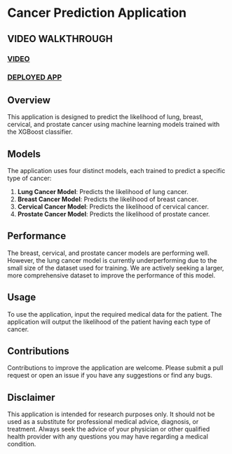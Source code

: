 # Cancer Prediction Application

## VIDEO WALKTHROUGH
### [VIDEO](https://www.loom.com/share/7241b9a568bf428eb65ce0054afead24?sid=05a7aa4f-c555-4454-96e4-de86366ef22e)
### [DEPLOYED APP](https://predi-rayymyqdp-millicentmalinga.vercel.app/)

## Overview
This application is designed to predict the likelihood of lung, breast, cervical, and prostate cancer using machine learning models trained with the XGBoost classifier. 

## Models
The application uses four distinct models, each trained to predict a specific type of cancer:

1. **Lung Cancer Model**: Predicts the likelihood of lung cancer.
2. **Breast Cancer Model**: Predicts the likelihood of breast cancer.
3. **Cervical Cancer Model**: Predicts the likelihood of cervical cancer.
4. **Prostate Cancer Model**: Predicts the likelihood of prostate cancer.

## Performance
The breast, cervical, and prostate cancer models are performing well. However, the lung cancer model is currently underperforming due to the small size of the dataset used for training. We are actively seeking a larger, more comprehensive dataset to improve the performance of this model.

## Usage
To use the application, input the required medical data for the patient. The application will output the likelihood of the patient having each type of cancer.

## Contributions
Contributions to improve the application are welcome. Please submit a pull request or open an issue if you have any suggestions or find any bugs.

## Disclaimer
This application is intended for research purposes only. It should not be used as a substitute for professional medical advice, diagnosis, or treatment. Always seek the advice of your physician or other qualified health provider with any questions you may have regarding a medical condition.
